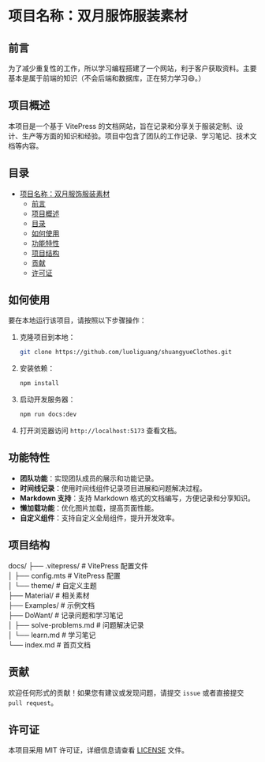 # 项目名称：双月服饰服装素材

## 前言
为了减少重复性的工作，所以学习编程搭建了一个网站，利于客户获取资料。主要基本是属于前端的知识（不会后端和数据库，正在努力学习😄。）

## 项目概述
本项目是一个基于 VitePress 的文档网站，旨在记录和分享关于服装定制、设计、生产等方面的知识和经验。项目中包含了团队的工作记录、学习笔记、技术文档等内容。

## 目录
- [项目名称：双月服饰服装素材](#项目名称双月服饰服装素材)
  - [前言](#前言)
  - [项目概述](#项目概述)
  - [目录](#目录)
  - [如何使用](#如何使用)
  - [功能特性](#功能特性)
  - [项目结构](#项目结构)
  - [贡献](#贡献)
  - [许可证](#许可证)

## 如何使用
要在本地运行该项目，请按照以下步骤操作：

1. 克隆项目到本地：
   ```bash
   git clone https://github.com/luoliguang/shuangyueClothes.git
   ```

2. 安装依赖：
   ```bash
   npm install
   ```

3. 启动开发服务器：
   ```bash
   npm run docs:dev
   ```

4. 打开浏览器访问 `http://localhost:5173` 查看文档。

## 功能特性
- **团队功能**：实现团队成员的展示和功能记录。
- **时间线记录**：使用时间线组件记录项目进展和问题解决过程。
- **Markdown 支持**：支持 Markdown 格式的文档编写，方便记录和分享知识。
- **懒加载功能**：优化图片加载，提高页面性能。
- **自定义组件**：支持自定义全局组件，提升开发效率。

## 项目结构
docs/
├── .vitepress/ # VitePress 配置文件  
│ ├── config.mts # VitePress 配置  
│ └── theme/ # 自定义主题  
├── Material/ # 相关素材  
├── Examples/ # 示例文档  
├── DoWant/ # 记录问题和学习笔记  
│ ├── solve-problems.md # 问题解决记录  
│ └── learn.md # 学习笔记  
└── index.md # 首页文档  

## 贡献
欢迎任何形式的贡献！如果您有建议或发现问题，请提交 `issue` 或者直接提交 `pull request`。

## 许可证
本项目采用 MIT 许可证，详细信息请查看 [LICENSE](LICENSE) 文件。
